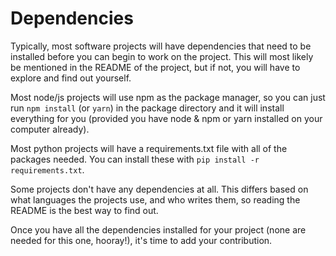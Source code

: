 # Dependencies

Typically, most software projects will have dependencies that need to be installed before you can begin to work on 
the project. This will most likely be mentioned in the README of the project, but if not, you will have to explore 
and find out yourself. 

Most node/js projects will use npm as the package manager, so you can just run `npm install`
 (or `yarn`) in the package directory and it will install everything for you (provided you have node & npm or yarn installed on your 
 computer already). 
 
 Most python projects will have a requirements.txt file with all of the packages needed. You can 
 install these with `pip install -r requirements.txt`. 
 
 Some projects don't have any dependencies at all. This differs
 based on what languages the projects use, and who writes them, so reading the README is the best way to find out.

Once you have all the dependencies installed for your project (none are needed for this one, hooray!), it's time to add your contribution.